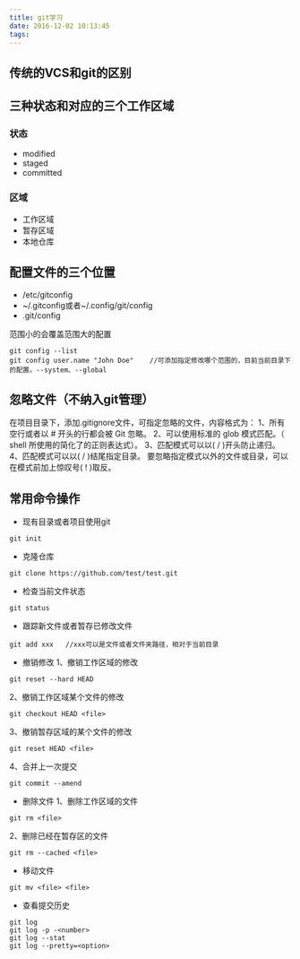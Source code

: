 ```yaml
---
title: git学习 
date: 2016-12-02 10:13:45
tags:
---
```


## 传统的VCS和git的区别

## 三种状态和对应的三个工作区域
### 状态
+ modified
+ staged
+ committed
### 区域
+ 工作区域
+ 暂存区域
+ 本地仓库

## 配置文件的三个位置

+ /etc/gitconfig
+ ~/.gitconfig或者~/.config/git/config
+ .git/config

范围小的会覆盖范围大的配置

```
git config --list
git config user.name "John Doe"    //可添加指定修改哪个范围的，目前当前目录下的配置。--system、--global
```
## 忽略文件（不纳入git管理）
在项目目录下，添加.gitignore文件，可指定忽略的文件，内容格式为：
1、所有空行或者以 # 开头的行都会被 Git 忽略。
2、可以使用标准的 glob 模式匹配。（ shell 所使用的简化了的正则表达式）。
3、匹配模式可以以( / )开头防止递归。
4、匹配模式可以以( / )结尾指定目录。 要忽略指定模式以外的文件或目录，可以在模式前加上惊叹号( ! )取反。


## 常用命令操作

+ 现有目录或者项目使用git
```
git init
```

+ 克隆仓库
```
git clone https://github.com/test/test.git
```

+ 检查当前文件状态
```
git status
```

+ 跟踪新文件或者暂存已修改文件
```
git add xxx   //xxx可以是文件或者文件夹路径，相对于当前目录
```

+ 撤销修改
1、撤销工作区域的修改
```
git reset --hard HEAD
```
2、撤销工作区域某个文件的修改
```
git checkout HEAD <file>
```
3、撤销暂存区域的某个文件的修改

```
git reset HEAD <file>
```
4、合并上一次提交
```
git commit --amend
```
+ 删除文件
1、删除工作区域的文件
```
git rm <file>
```
2、删除已经在暂存区的文件
```
git rm --cached <file>
```

+ 移动文件
```
git mv <file> <file>
```

+ 查看提交历史
```
git log
git log -p -<number>
git log --stat
git log --pretty=<option>
```


